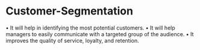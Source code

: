 # Customer-Segmentation
• It will help in identifying the most  potential customers.  • It will help managers to easily  communicate with a targeted  group of the audience.  • It improves the quality of service,  loyalty, and retention.
